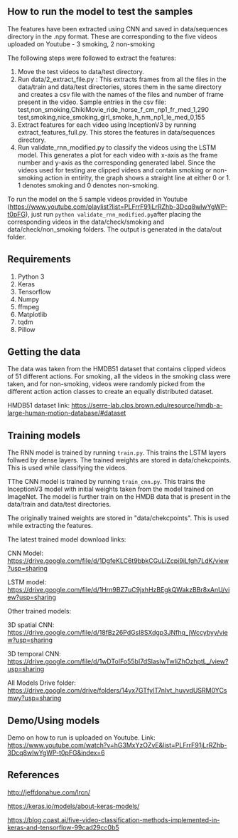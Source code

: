 ## How to run the model to test the samples

The features have been extracted using CNN and saved in data/sequences directory in the .npy format.
These are corresponding to the five videos uploaded on Youtube - 3 smoking, 2 non-smoking

The following steps were followed to extract the features:
1. Move the test videos to data/test directory.
1. Run data/2_extract_file.py : This extracts frames from all the files in the data/train and data/test directories, stores them in the same directory and creates a csv file with the names of the files and number of frame present in the video.
Sample entries in the csv file:
test,non_smoking,ChikiMovie_ride_horse_f_cm_np1_fr_med_1,290
test,smoking,nice_smoking_girl_smoke_h_nm_np1_le_med_0,155
1. Extract features for each video using InceptionV3 by running extract_features_full.py. This stores the features in data/sequences directory.
1. Run validate_rnn_modified.py to classify the videos using the LSTM model. This generates a plot for each video with x-axis as the frame number and y-axis as the corresponding generated label. Since the videos used for testing are clipped videos and contain smoking or non-smoking action in entirity, the graph shows a straight line at either 0 or 1. 1 denotes smoking and 0 denotes non-smoking.

To run the model on the 5 sample videos provided in Youtube (https://www.youtube.com/playlist?list=PLFrrF91jLrRZhb-3Dcq8wIwYgWP-t0pFG), just run `python validate_rnn_modified.py`after placing the corresponding videos in the data/check/smoking and data/check/non_smoking folders. The output is generated in the data/out folder.

## Requirements

1.	Python 3
1.	Keras
1.	Tensorflow
1.	Numpy
1.	ffmpeg
1.	Matplotlib
1.	tqdm
1.	Pillow


## Getting the data

The data was taken from the HMDB51 dataset that contains clipped videos of 51 different actions.
For smoking, all the videos in the smoking class were taken, and for non-smoking, videos were randomly picked from the different action action classes to create an equally distributed dataset.

HMDB51 dataset link: https://serre-lab.clps.brown.edu/resource/hmdb-a-large-human-motion-database/#dataset

## Training models

The RNN model is trained by running `train.py`. This trains the LSTM layers follwed by dense layers. 
The trained weights are stored in data/chekcpoints. This is used while classifying the videos.

TThe CNN model is trained by running `train_cnn.py`. This trains the InceptionV3 model with initial weights taken from the model trained on ImageNet. The model is further train on the HMDB data that is present in the data/train and data/test directories.

The originally trained weights are stored in "data/chekcpoints". This is used while extracting the features.

The latest trained model download links:

CNN Model: https://drive.google.com/file/d/1DgfeKLC6t9bbkCGuLiZcpi9iLfgh7LdK/view?usp=sharing

LSTM model: https://drive.google.com/file/d/1Hrn9BZ7uC9jxhHzBEgkQWakzBBr8xAnU/view?usp=sharing

Other trained models:

3D spatial CNN: https://drive.google.com/file/d/18fBz26PdGsl8SXdgp3JNfhq_jWccybyy/view?usp=sharing

3D temporal CNN: https://drive.google.com/file/d/1wDToIFo55bI7dSlasIwTwIiZhOzhptL_/view?usp=sharing

All Models Drive folder: https://drive.google.com/drive/folders/14yx7GTfylT7nIvt_huvvdUSRM0YCsmwy?usp=sharing

## Demo/Using models

Demo on how to run is uploaded on Youtube.
Link: https://www.youtube.com/watch?v=hG3MxYzOZvE&list=PLFrrF91jLrRZhb-3Dcq8wIwYgWP-t0pFG&index=6
## References
http://jeffdonahue.com/lrcn/

https://keras.io/models/about-keras-models/

https://blog.coast.ai/five-video-classification-methods-implemented-in-keras-and-tensorflow-99cad29cc0b5




